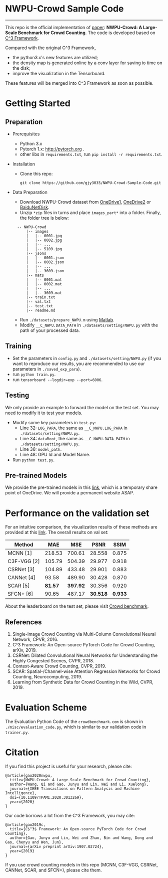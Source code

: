 # NWPU-Crowd Sample Code

---

This repo is the official implementation of [paper](https://arxiv.org/abs/2001.03360): **NWPU-Crowd: A Large-Scale Benchmark for Crowd Counting**. The code is developed based on [C^3 Framework](https://github.com/gjy3035/C-3-Framework). 

Compared with the original C^3 Framework, 
- the python3.x's new features are utilized;
- the density map is generated online by a conv layer for saving io time on the disk;
- improve the visualization in the Tensorboard.

These features will be merged into C^3 Framework as soon as possible.


# Getting Started

## Preparation
- Prerequisites
  - Python 3.x
  - Pytorch 1.x: http://pytorch.org .
  - other libs in ```requirements.txt```, run ```pip install -r requirements.txt```.

- Installation
  - Clone this repo:
    ```
    git clone https://github.com/gjy3035/NWPU-Crowd-Sample-Code.git
    ```
    
- Data Preparation
  - Download NWPU-Crowd dataset from [OneDrive1](https://mailnwpueducn-my.sharepoint.com/personal/gjy3035_mail_nwpu_edu_cn/_layouts/15/onedrive.aspx?id=%2Fpersonal%2Fgjy3035%5Fmail%5Fnwpu%5Fedu%5Fcn%2FDocuments%2F%E8%AE%BA%E6%96%87%E5%BC%80%E6%BA%90%E6%95%B0%E6%8D%AE%2FNWPU%2DCrowd&originalPath=aHR0cHM6Ly9tYWlsbndwdWVkdWNuLW15LnNoYXJlcG9pbnQuY29tLzpmOi9nL3BlcnNvbmFsL2dqeTMwMzVfbWFpbF9ud3B1X2VkdV9jbi9Fc3ViTXA0OHd3SkRpSDBZbFQ4Mk5ZWUJtWTlMMHMtRnByckJjb2FBSmtJMXJ3P3J0aW1lPXFJZm9pRXZWMTBn), [OneDrive2](http://share.crowdbenchmark.com:2443/home/NWPU-Crowd_Dataset) or [BaiduNetDisk](https://pan.baidu.com/s/1c2eLEE7leN0jz-fM38zyIQ). 
  - Unzip ```*zip``` files in turns and place ```images_part*``` into a folder. Finally, the folder tree is below:
  ```
    -- NWPU-Crowd
        |-- images
        |   |-- 0001.jpg
        |   |-- 0002.jpg
        |   |-- ...
        |   |-- 5109.jpg
        |-- jsons
        |   |-- 0001.json
        |   |-- 0002.json
        |   |-- ...
        |   |-- 3609.json
        |-- mats
        |   |-- 0001.mat
        |   |-- 0002.mat
        |   |-- ...
        |   |-- 3609.mat
        |-- train.txt
        |-- val.txt
        |-- test.txt
        |-- readme.md
    ```
  - Run ```./datasets/prepare_NWPU.m``` using [Matlab](https://www.mathworks.com/). 
  - Modify ```__C_NWPU.DATA_PATH``` in ```./datasets/setting/NWPU.py``` with the path of your processed data.


## Training

- Set the parameters in ```config.py``` and ```./datasets/setting/NWPU.py``` (if you want to reproduce our results, you are recommended to use our parameters in ```./saved_exp_para```).
- run ```python train.py```.
- run ```tensorboard --logdir=exp --port=6006```.

## Testing

We only provide an example to forward the model on the test set. You may need to modify it to test your models.

- Modify some key parameters in ```test.py```: 
  - Line 32: ```LOG_PARA```, the same as ```__C_NWPU.LOG_PARA``` in ```./datasets/setting/NWPU.py```.
  - Line 34: ```dataRoot```, the same as ```__C_NWPU.DATA_PATH``` in ```./datasets/setting/NWPU.py```.
  - Line 36: ```model_path```.  
  - Line 48: GPU Id and Model Name. 
- Run ```python test.py```. 

## Pre-trained Models

We provide the pre-trained models in this [link](http://share.crowdbenchmark.com:2443/home/Pre-trained_Models_NWPU-Crowd), which is a temporary share point of OneDrive. We will provide a permanent website ASAP. 

# Performance on the validation set

For an intuitive comparison, the visualization results of these methods are provided at this [link](http://share.crowdbenchmark.com:2443/home/predicted_density_map_on_NWPU-Crowd_val). The overall results on val set:

|   Method   |  MAE  |  MSE  |  PSNR  |  SSIM  | 
|------------|-------|-------|--------|--------|
| MCNN [1]   | 218.53| 700.61| 28.558 |  0.875 |
| C3F-VGG [2]| 105.79| 504.39| 29.977 |  0.918 |
| CSRNet [3] | 104.89| 433.48| 29.901 |  0.883 |
| CANNet [4] |  93.58| 489.90| 30.428 |  0.870 |
| SCAR [5]   |  **81.57**| **397.92**| 30.356 |  0.920 |
| SFCN+ [6]  |  90.65| 487.17| **30.518** | **0.933**|

About the leaderboard on the test set, please visit [Crowd benchmark](https://crowdbenchmark.com/nwpucrowd.html).  

## References

1. Single-Image Crowd Counting via Multi-Column Convolutional Neural Network, CPVR, 2016.
2. C^3 Framework: An Open-source PyTorch Code for Crowd Counting, arXiv, 2019.
3. CSRNet: Dilated Convolutional Neural Networks for Understanding the Highly Congested Scenes, CVPR, 2018. 
4. Context-Aware Crowd Counting, CVPR, 2019.
5. SCAR: Spatial-/Channel-wise Attention Regression Networks for Crowd Counting, Neurocomputing, 2019.
6. Learning from Synthetic Data for Crowd Counting in the Wild, CVPR, 2019.


# Evaluation Scheme 

The Evaluation Python Code of the ```crowdbenchmark.com``` is shown in ```./misc/evaluation_code.py```, which is similar to our validation code in ```trainer.py```. 

# Citation
If you find this project is useful for your research, please cite:
```
@article{gao2020nwpu,
  title={NWPU-Crowd: A Large-Scale Benchmark for Crowd Counting},
  author={Wang, Qi and Gao, Junyu and Lin, Wei and Li, Xuelong},
  journal={IEEE Transactions on Pattern Analysis and Machine Intelligence},
  doi={10.1109/TPAMI.2020.3013269},
  year={2020}
}
```

Our code borrows a lot from the C^3 Framework, you may cite:
```
@article{gao2019c,
  title={C$^3$ Framework: An Open-source PyTorch Code for Crowd Counting},
  author={Gao, Junyu and Lin, Wei and Zhao, Bin and Wang, Dong and Gao, Chenyu and Wen, Jun},
  journal={arXiv preprint arXiv:1907.02724},
  year={2019}
}
```
If you use crowd counting models in this repo (MCNN, C3F-VGG, CSRNet, CANNet, SCAR, and SFCN+), please cite them. 


